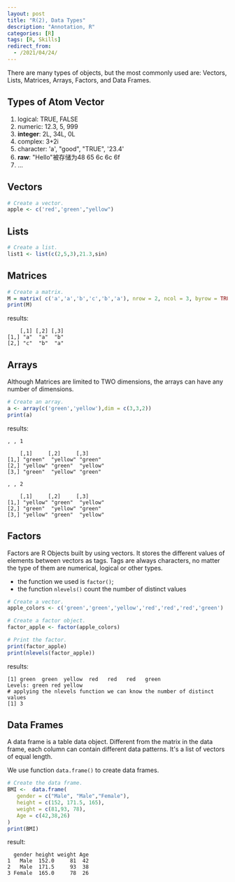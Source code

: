 ```yaml
---
layout: post
title: "R(2), Data Types"
description: "Annotation, R"
categories: [R]
tags: [R, Skills]
redirect_from:
  - /2021/04/24/
---
```


There are many types of objects, but the most commonly used are: Vectors, Lists, Matrices, Arrays, Factors, and Data Frames.

## Types of Atom Vector

1. logical: TRUE, FALSE
2. numeric: 12.3, 5, 999
3. **integer**: 2L, 34L, 0L
4. complex: 3+2i
5. character: 'a', "good", "TRUE", '23.4'
6. **raw**: "Hello"被存储为48 65 6c 6c 6f
7. ...

## Vectors

```R
# Create a vector.
apple <- c('red','green',"yellow")
```

## Lists

```R
# Create a list.
list1 <- list(c(2,5,3),21.3,sin)
```

## Matrices

```R
# Create a matrix.
M = matrix( c('a','a','b','c','b','a'), nrow = 2, ncol = 3, byrow = TRUE)
print(M)
```

results:

		[,1] [,2] [,3]
	[1,] "a"  "a"  "b" 
	[2,] "c"  "b"  "a"

## Arrays

Although Matrices are limited to TWO dimensions, the arrays can have any number of dimensions.

```R
# Create an array.
a <- array(c('green','yellow'),dim = c(3,3,2))
print(a)
```

results:

	, , 1

		[,1]     [,2]     [,3]    
	[1,] "green"  "yellow" "green" 
	[2,] "yellow" "green"  "yellow"
	[3,] "green"  "yellow" "green" 

	, , 2

		[,1]     [,2]     [,3]    
	[1,] "yellow" "green"  "yellow"
	[2,] "green"  "yellow" "green" 
	[3,] "yellow" "green"  "yellow" 

## Factors

Factors are R Objects built by using vectors. It stores the different values of elements between vectors as tags. Tags are always characters, no matter the type of them are numerical, logical or other types.

* the function we used is `factor()`;
* the function `nlevels()` count the number of distinct values

```R
# Create a vector.
apple_colors <- c('green','green','yellow','red','red','red','green')

# Create a factor object.
factor_apple <- factor(apple_colors)

# Print the factor.
print(factor_apple)
print(nlevels(factor_apple))
```

results:

	[1] green  green  yellow  red   red   red   green 
	Levels: green red yellow
	# applying the nlevels function we can know the number of distinct values
	[1] 3

## Data Frames

A data frame is a table data object. Different from the matrix in the data frame, each column can contain different data patterns. It's a list of vectors of equal length.

We use function `data.frame()` to create data frames.

```R
# Create the data frame.
BMI <- 	data.frame(
   gender = c("Male", "Male","Female"), 
   height = c(152, 171.5, 165), 
   weight = c(81,93, 78),
   Age = c(42,38,26)
)
print(BMI)
```

result:

	  gender height weight Age
	1   Male  152.0     81  42
	2   Male  171.5     93  38
	3 Female  165.0     78  26
